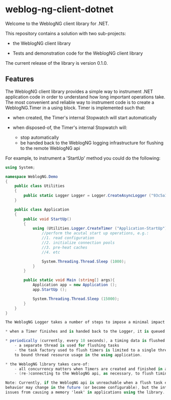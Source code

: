# weblog-ng-client-dotnet #
Welcome to the WeblogNG client library for .NET.

This repository contains a solution with two sub-projects:

* the WeblogNG client library

* Tests and demonstration code for the WeblogNG client library

The current release of the library is version 0.1.0.

## Features ##
The WeblogNG client library provides a simple way to instrument .NET application code in order
to understand how long important operations take. The most convenient and reliable way to 
instrument code is to create a WeblogNG.Timer in a using block.  Timer is implemented such that:

* when created, the Timer's internal Stopwatch will start automatically

* when disposed-of, the Timer's internal Stopwatch will:
    - stop automatically
    - be handed back to the WeblogNG logging infrastructure for flushing to the remote WeblogNG api

For example, to instrument a 'StartUp' method you could do the following:

```csharp
using System;

namespace WeblogNG.Demo
{
	public class Utilities
	{
		public static Logger Logger = Logger.CreateAsyncLogger ("93c5a127-e2a4-42cc-9cc6-cf17fdac8a7f");
	}

	public class Application
	{
		public void StartUp()
		{
			using (Utilities.Logger.CreateTimer ("Application-StartUp")) {
				//perform the acutal start up operations, e.g.:
				//1. read configuration
				//2. initialize connection pools
				//3. pre-heat caches
				//4. etc

				System.Threading.Thread.Sleep (1000);
			}
		}

		public static void Main (string[] args){
			Application app = new Application ();
			app.StartUp ();

			System.Threading.Thread.Sleep (15000);
		}
	}
}

The WeblogNG Logger takes a number of steps to impose a minimal impact on the instrumented application:

* when a Timer finishes and is handed back to the Logger, it is queued for flushing to the api in a non-blocking way

* periodically (currently, every 10 seconds), a timing data is flushed to the WeblogNG api servers for aggregation
	- a separate thread is used for flushing tasks
	- the task factory used to flush timers is limited to a single thread LimitedConcurrencyLevelTaskScheduler in order
	to bound thread resource usage in the using application.

* the WeblogNG library takes care-of:
    - all concurrency matters when Timers are created and finished in a `using` statement
	- (re-)connecting to the WeblogNG api, as necessary, to flush timing data

Note: Currently, if the WeblogNG api is unreachable when a flush task executes, the timing data will be discarded.  This
behavior may change in the future (or become configurable), but the intent is to prevent any WeblogNG api availability
issues from causing a memory 'leak' in applications using the library.


```